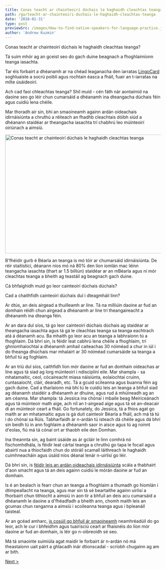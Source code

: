 ```yaml
---
title: Conas teacht ar chainteoirí dúchais le haghaidh cleachtas teanga?
path: /ga/teacht-ar-chainteoiri-duchais-le-haghaidh-cleachtas-teanga
date: '2018-01-31'
type: post
previewSrc: /images/How-to-find-native-speakers-for-language-practice.jpg
author: 'Andrew Kuzmin'
---
```


Conas teacht ar chainteoirí dúchais le haghaidh cleachtas teanga?

Tá suim mhór ag an gceist seo do gach duine beagnach a fhoghlaimíonn teanga iasachta.

Tar éis forbairt a dhéanamh ar na chéad leaganacha den iarratas <a href="https://lingocard.com">LingoCard</a> soghluaiste a socrú poiblí agus rochtain éasca a fháil, fuair an t-iarratas na mílte úsáideoirí.

Ach cad faoi chleachtas teanga? Shíl muid - cén fáth nár aontaímid na daoine seo go léir chun cumarsáid a dhéanamh ina dteangacha dúchais féin agus cuidiú lena chéile.

Mar thoradh air sin, bhí an smaoineamh againn ardán oideachais idirnáisiúnta a chruthú a réiteach an fhadhb cleachtais dóibh siúd a dhéanann staidéar ar theangacha iasachta trí chabhrú leo múinteoirí oiriúnach a aimsiú.

<img class="aligncenter wp-image-78 size-full" src="../images/platform/social-network.jpg" alt="Conas teacht ar chainteoirí dúchais le haghaidh cleachtas teanga" width="628" height="383" />

B'fhéidir gurb é Béarla an teanga is mó tóir ar chumarsáid idirnáisiúnta. De réir staitisticí, déanann níos mó ná 80% den líon iomlán mac léinn teangacha iasachta (thart ar 1.5 billiún) staidéar ar an mBéarla agus ní mór cleachtas teanga a bheith ag teastáil ag beagnach gach duine.

Cá bhfaighidh muid go leor cainteoirí dúchais dúchais?

Cad a chaithfidh cainteoirí dúchais dul i dteagmháil linn?

Ar dtús, an deis airgead a thuilleamh ar líne. Tá na milliúin daoine ar fud an domhain réidh chun airgead a dhéanamh ar líne trí theangaireacht a dhéanamh ina dteanga féin.

Ar an dara dul síos, tá go leor cainteoirí dúchais dúchais ag staidéar ar theangacha iasachta agus tá gá le cleachtas teanga sa teanga eachtrach atá á déanamh acu. Ba mhaith go leor acu an teanga a labhraíonn tú a fhoghlaim. Dá bhrí sin, is féidir leat cabhrú lena chéile a fhoghlaim, trí ghníomhaíochtaí a dhéanamh amhail caiteachas 30 nóiméad a chur in iúl i do theanga dhúchais mar mhalairt ar 30 nóiméad cumarsáide sa teanga a bhfuil tú ag foghlaim.

Ar an tríú dul síos, caithfidh líon mór daoine ar fud an domhain oideachas ar líne agus tá siad ag lorg múinteoirí i ndisciplíní eile. Mar shampla - sa mhatamaitic, ceol, cócaireacht miasa náisiúnta, eolaíochtaí cruinn, cuntasaíocht, cláir, dearadh, etc. Tá a gcuid scileanna agus buanna féin ag gach duine. Cad a tharlaíonn má bhí tú le cuidiú leis an teanga a bhfuil siad ag déanamh staidéir a dhéanamh ar dhuine, agus rud á mhúineadh ag an am céanna. Mar shampla: tá Jessica ina chónaí i mbaile beag Meiriceánach agus tá múinteoir math aige, ach níl an t-airgead aige agus tá sé an-deacair di an múinteoir ceart a fháil. Go fortunately, do Jessica, tá a fhios agat go maith ar an mhatamaitic agus is gá duit cainteoir Béarla a fháil, ach má tá tú i do chónaí sa Rúis. Tabharfaidh ár n-ardán tú isteach dá chéile agus dá bhrí sin beidh tú in ann foghlaim a dhéanamh saor in aisce agus tú ag roinnt d'eolas, fiú má tá cónaí ort ar thaobh eile den Domhan.

Ina theannta sin, ag baint úsáide as ár gcláir le linn comhrá nó físchomhdhála, is féidir leat cártaí teanga a chruthú go tapa le focail agus abairtí nua a thiocfaidh chun do stóráil scamall láithreach le haghaidh cuimhneacháin agus úsáid níos déanaí lenár n-uirlisí go léir.

Dá bhrí sin, is <a href="https://lingocard.com">féidir leis an ardán oideachais idirnáisiúnta</a> scála a thabhairt d'aon smacht agus tá an deis againn cuidiú le mórán daoine ar fud an domhain.

Is é an bealach is fearr chun an teanga a fhoghlaim a thumadh go hiomlán i dtimpeallacht na teanga, agus mar sin tá sé beartaithe againn uirlisí a fhorbairt chun tithíocht a aimsiú in aon tír a bhfuil an deis acu cumarsáid a dhéanamh le daoine a d'fhéadfadh a bheith ann, chomh maith leis an gcumas chun ranganna a aimsiú i scoileanna teanga agus i bpleanáil taisteal.

Ar an gcéad amharc, <a href="/ga/?lang=ga">is cosúil go bhfuil ár smaoineamh</a> neamhréadúil do go leor, ach le cur i bhfeidhm agus tuairisciú ceart ar fhaisnéis do líon mór daoine ar fud an domhain, is léir go n-oibreoidh sé seo.

Má tá smaointe suimiúla agat maidir le forbairt ár n-ardán nó má theastaíonn uait páirt a ghlacadh inár dtionscadal - scríobh chugainn ag am ar bith.

<a href="/ga/conas-bearla-fhoghlaim-go-tapa">Next ></a>
